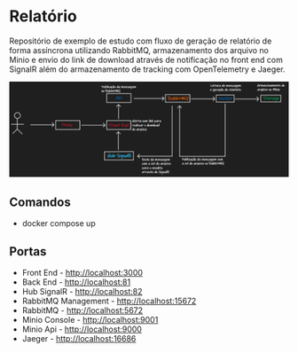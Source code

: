 # Relatório

Repositório de exemplo de estudo com fluxo de geração de relatório de forma assíncrona utilizando RabbitMQ, armazenamento dos arquivo no Minio e envio do link de download através de notificação no front end com SignalR além do armazenamento de tracking com OpenTelemetry e Jaeger.

<p>
  <img src=".github/report.png" width="800" alt="Report" />  
</p>

## Comandos

- docker compose up

## Portas

- Front End - [http://localhost:3000](http://localhost:3000)
- Back End - [http://localhost:81](http://localhost:81)
- Hub SignalR - [http://localhost:82](http://localhost:82)
- RabbitMQ Management - [http://localhost:15672](http://localhost:15672)
- RabbitMQ - [http://localhost:5672](http://localhost:5672)
- Minio Console - [http://localhost:9001](http://localhost:9001)
- Minio Api - [http://localhost:9000](http://localhost:9000)
- Jaeger - [http://localhost:16686](http://localhost:16686)
